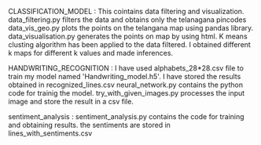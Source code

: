 
CLASSIFICATION_MODEL :
   This cointains data filtering and visualization.
   data_filtering.py filters the data and obtains only the telanagana pincodes
   data_vis_geo.py plots the points on the telangana map using pandas library.
   data_visualisation.py generates the points on map by using html.
   K means clusting algorithm has been applied to the data filtered. 
   I obtained different k maps for different k values and made inferences.

HANDWRITING_RECOGNITION : 
   I have used alphabets_28*28.csv file to train my model named 'Handwriting_model.h5'. 
   I have stored the results obtained in recognized_lines.csv
   neural_network.py contains the python code for trainig the model.
   try_with_given_images.py processes the input image and store the result in a csv file.

sentiment_analysis :
   sentiment_analysis.py contains the code for training and obtaining results.
   the sentiments are stored in lines_with_sentiments.csv
